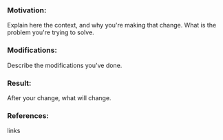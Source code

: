 ### Motivation:

Explain here the context, and why you're making that change.
What is the problem you're trying to solve.

### Modifications:

Describe the modifications you've done.

### Result:

After your change, what will change.

### References:

links